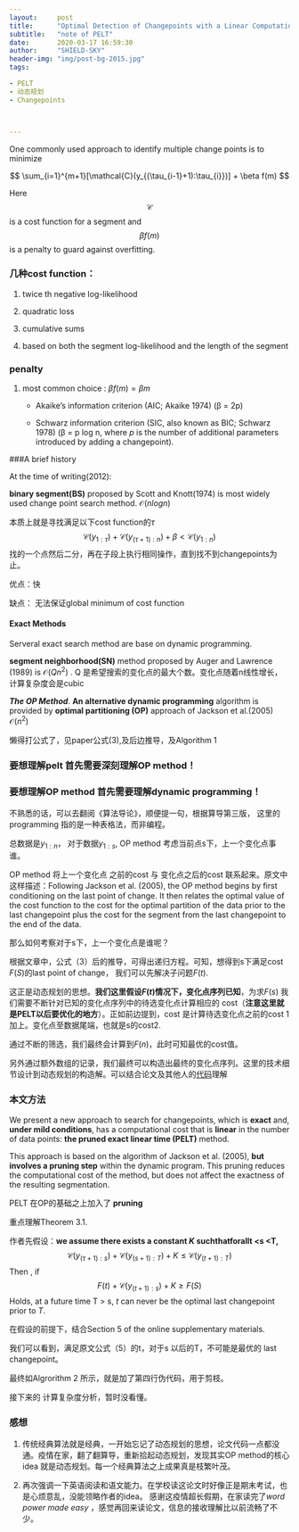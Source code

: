 ```yaml
---
layout:     post
title:      "Optimal Detection of Changepoints with a Linear Computational Cost 阅读笔记"
subtitle:   "note of PELT"
date:       2020-03-17 16:59:30
author:     "SHIELD-SKY"
header-img: "img/post-bg-2015.jpg"
tags:

- PELT
- 动态规划
- Changepoints 



---
```


One commonly used approach to identify multiple change points is to minimize


$$
\sum_{i=1}^{m+1}[\mathcal{C}(y_{(\tau_{i-1}+1):\tau_{i}})] + \beta f(m)
$$


Here $$\mathcal{C}$$ is a cost function for a segment and $$\beta f(m)$$ is a penalty to guard against overfitting.

### 几种cost function：

   1. twice th negative log-likelihood

      

   2. quadratic loss

      

   3. cumulative sums

      

   4. based on both the segment log-likelihood and the length of the segment

### penalty

1. most common choice : $\beta f(m) = \beta m$

   * Akaike’s information criterion (AIC; Akaike 1974) (β = 2p)

   * Schwarz information criterion (SIC, also known as BIC; Schwarz 1978) (β = p log n, where *p* is the number of additional parameters introduced by adding a changepoint).

     

###A brief history

At the time of writing(2012):

**binary segment(BS)** proposed by Scott and Knott(1974)  is most widely used change point search method.  $\mathcal{O} (n log n)$

本质上就是寻找满足以下cost function的$\tau$
$$
\mathcal{C}(y_{1:\tau}) + \mathcal{C}({y_{(\tau+1):n}})+\beta < \mathcal{C}(y_{1:n})
$$
找的一个点然后二分，再在子段上执行相同操作，直到找不到changepoints为止。 

优点：快

缺点： 无法保证global minimum of cost function

#### Exact Methods

Serveral exact search method are base on dynamic programming.

**segment neighborhood(SN)** method proposed by Auger and Lawrence (1989) is $\mathcal{O}(Qn^2)$ .  Q 是希望搜索的变化点的最大个数。变化点随着n线性增长，计算复杂度会是cubic

***The OP Method***.  **An alternative dynamic programming** algorithm is provided by **optimal partitioning (OP)** approach of Jackson et al.(2005) $\mathcal{O}(n^2)$

懒得打公式了，见paper公式(3),及后边推导，及Algorithm 1

### 要想理解pelt 首先需要深刻理解OP method！

### 要想理解OP method 首先需要理解dynamic programming！

不熟悉的话，可以去翻阅《算法导论》，顺便提一句，根据算导第三版， 这里的programming 指的是一种表格法，而非编程。



总数据是$y_{1:n}$， 对于数据$y_{1:s}$, OP method 考虑当前点s下，上一个变化点事谁。

OP method 将上一个变化点 之前的cost 与 变化点之后的cost 联系起来。原文中这样描述：Following Jackson et al. (2005), the OP method begins by first conditioning on the last point of change. It then relates the optimal value of the cost function to the cost for the optimal partition of the data prior to the last changepoint plus the cost for the segment from the last changepoint to the end of the data. 

那么如何考察对于s下，上一个变化点是谁呢？

根据文章中，公式（3）后的推导，可得出递归方程。可知，想得到s下满足cost $F(S)$的last point of change， 我们可以先解决子问题$F(t)$.

这正是动态规划的思想。**我们这里假设$F(t)$情况下，变化点序列已知**，为求$F(s)$ 我们需要不断针对已知的变化点序列中的待选变化点计算相应的 cost（**注意这里就是PELT以后要优化的地方**）。正如前边提到，cost 是计算待选变化点之前的cost 1 加上。变化点至数据尾端，也就是s的cost2.

通过不断的筛选，我们最终会计算到$F(n)$，此时可知最优的cost值。

另外通过额外数组的记录，我们最终可以构造出最终的变化点序列。这里的技术细节设计到动态规划的构造解。可以结合论文及其他人的[代码](https://github.com/ruipgil/changepy/blob/master/changepy/pelt.py)理解



### 本文方法

We present a new approach to search for changepoints, which is **exact** and, **under mild conditions**, has a computational cost that is **linear** in the number of data points: **the pruned exact linear time (PELT)** method.

This approach is based on the algorithm of Jackson et al. (2005), **but involves a pruning step** within the dynamic program. This pruning reduces the computational cost of the method, but does not affect the exactness of the resulting segmentation. 

PELT 在OP的基础之上加入了 **pruning**

重点理解Theorem 3.1. 

作者先假设：**we assume there exists a constant *K* suchthatforallt <s <T,**
$$
\mathcal{C}(y_{(\tau+1):s}) + \mathcal{C}(y_{(s+1):T}) +K \leqslant \mathcal{C}(y_{(t+1):T})
$$
Then , if 
$$
F(t) + \mathcal{C}(y_{(t+1):s}) + K \geqslant F(S)
$$
Holds, at a future time T > s, *t* can never be the optimal last changepoint prior to *T*.

在假设的前提下，结合Section 5 of the online supplementary materials.

我们可以看到，满足原文公式（5）的t，对于s 以后的T，不可能是最优的 last changepoint。

最终如Algrorithm 2 所示，就是加了第四行伪代码，用于剪枝。

接下来的 计算复杂度分析，暂时没看懂。

### 感想

1. 传统经典算法就是经典，一开始忘记了动态规划的思想，论文代码一点都没通。疫情在家，翻了翻算导，重新拾起动态规划，发现其实OP method的核心idea 就是动态规划。每一个经典算法之上成果真是枝繁叶茂。

2. 再次强调一下英语阅读和语文能力。在学校读这论文时好像正是期末考试，也是心烦意乱，没能领略作者的idea。 感谢这疫情超长假期，在家读完了*word power made easy* ，感觉再回来读论文，信息的接收理解比以前流畅了不少。

